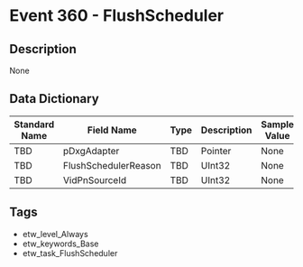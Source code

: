 # Event 360 - FlushScheduler

## Description
None

## Data Dictionary
|Standard Name|Field Name|Type|Description|Sample Value|
|---|---|---|---|---|
|TBD|pDxgAdapter|TBD|Pointer|None|None|
|TBD|FlushSchedulerReason|TBD|UInt32|None|None|
|TBD|VidPnSourceId|TBD|UInt32|None|None|

## Tags
* etw_level_Always
* etw_keywords_Base
* etw_task_FlushScheduler